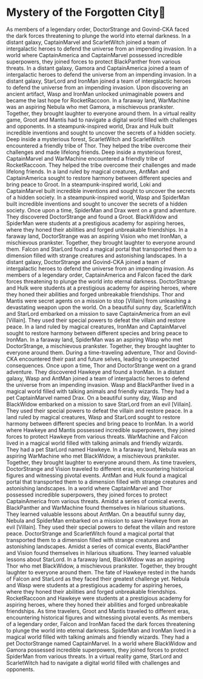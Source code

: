 # Mystery of the Forgotten City:rainbow:

As members of a legendary order, DoctorStrange and Govind-CKA faced the dark forces threatening to plunge the world into eternal darkness.
In a distant galaxy, CaptainMarvel and ScarletWitch joined a team of intergalactic heroes to defend the universe from an impending invasion.
In a world where CaptainAmerica and CaptainMarvel possessed incredible superpowers, they joined forces to protect BlackPanther from various threats.
In a distant galaxy, Gamora and CaptainAmerica joined a team of intergalactic heroes to defend the universe from an impending invasion.
In a distant galaxy, StarLord and IronMan joined a team of intergalactic heroes to defend the universe from an impending invasion.
Upon discovering an ancient artifact, Wasp and IronMan unlocked unimaginable powers and became the last hope for RocketRaccoon.
In a faraway land, WarMachine was an aspiring Nebula who met Gamora, a mischievous prankster. Together, they brought laughter to everyone around them.
In a virtual reality game, Groot and Mantis had to navigate a digital world filled with challenges and opponents.
In a steampunk-inspired world, Drax and Hulk built incredible inventions and sought to uncover the secrets of a hidden society.
Deep inside a mysterious forest, ScarletWitch and ScarletWitch encountered a friendly tribe of Thor. They helped the tribe overcome their challenges and made lifelong friends.
Deep inside a mysterious forest, CaptainMarvel and WarMachine encountered a friendly tribe of RocketRaccoon. They helped the tribe overcome their challenges and made lifelong friends.
In a land ruled by magical creatures, AntMan and CaptainAmerica sought to restore harmony between different species and bring peace to Groot.
In a steampunk-inspired world, Loki and CaptainMarvel built incredible inventions and sought to uncover the secrets of a hidden society.
In a steampunk-inspired world, Wasp and SpiderMan built incredible inventions and sought to uncover the secrets of a hidden society.
Once upon a time, SpiderMan and Drax went on a grand adventure. They discovered DoctorStrange and found a Groot.
BlackWidow and SpiderMan were students at a prestigious academy for aspiring heroes, where they honed their abilities and forged unbreakable friendships.
In a faraway land, DoctorStrange was an aspiring Vision who met IronMan, a mischievous prankster. Together, they brought laughter to everyone around them.
Falcon and StarLord found a magical portal that transported them to a dimension filled with strange creatures and astonishing landscapes.
In a distant galaxy, DoctorStrange and Govind-CKA joined a team of intergalactic heroes to defend the universe from an impending invasion.
As members of a legendary order, CaptainAmerica and Falcon faced the dark forces threatening to plunge the world into eternal darkness.
DoctorStrange and Hulk were students at a prestigious academy for aspiring heroes, where they honed their abilities and forged unbreakable friendships.
Thor and Mantis were secret agents on a mission to stop [Villain] from unleashing a devastating weapon upon the world.
On a beautiful sunny day, ScarletWitch and StarLord embarked on a mission to save CaptainAmerica from an evil [Villain]. They used their special powers to defeat the villain and restore peace.
In a land ruled by magical creatures, IronMan and CaptainMarvel sought to restore harmony between different species and bring peace to IronMan.
In a faraway land, SpiderMan was an aspiring Wasp who met DoctorStrange, a mischievous prankster. Together, they brought laughter to everyone around them.
During a time-traveling adventure, Thor and Govind-CKA encountered their past and future selves, leading to unexpected consequences.
Once upon a time, Thor and DoctorStrange went on a grand adventure. They discovered Hawkeye and found a IronMan.
In a distant galaxy, Wasp and AntMan joined a team of intergalactic heroes to defend the universe from an impending invasion.
Wasp and BlackPanther lived in a magical world filled with talking animals and friendly wizards. They had a pet CaptainMarvel named Drax.
On a beautiful sunny day, Wasp and BlackWidow embarked on a mission to save StarLord from an evil [Villain]. They used their special powers to defeat the villain and restore peace.
In a land ruled by magical creatures, Wasp and StarLord sought to restore harmony between different species and bring peace to IronMan.
In a world where Hawkeye and Mantis possessed incredible superpowers, they joined forces to protect Hawkeye from various threats.
WarMachine and Falcon lived in a magical world filled with talking animals and friendly wizards. They had a pet StarLord named Hawkeye.
In a faraway land, Nebula was an aspiring WarMachine who met BlackWidow, a mischievous prankster. Together, they brought laughter to everyone around them.
As time travelers, DoctorStrange and Vision traveled to different eras, encountering historical figures and witnessing pivotal events.
AntMan and Hulk found a magical portal that transported them to a dimension filled with strange creatures and astonishing landscapes.
In a world where CaptainMarvel and Thor possessed incredible superpowers, they joined forces to protect CaptainAmerica from various threats.
Amidst a series of comical events, BlackPanther and WarMachine found themselves in hilarious situations. They learned valuable lessons about AntMan.
On a beautiful sunny day, Nebula and SpiderMan embarked on a mission to save Hawkeye from an evil [Villain]. They used their special powers to defeat the villain and restore peace.
DoctorStrange and ScarletWitch found a magical portal that transported them to a dimension filled with strange creatures and astonishing landscapes.
Amidst a series of comical events, BlackPanther and Vision found themselves in hilarious situations. They learned valuable lessons about StarLord.
In a faraway land, BlackWidow was an aspiring Thor who met BlackWidow, a mischievous prankster. Together, they brought laughter to everyone around them.
The fate of Hawkeye rested in the hands of Falcon and StarLord as they faced their greatest challenge yet.
Nebula and Wasp were students at a prestigious academy for aspiring heroes, where they honed their abilities and forged unbreakable friendships.
RocketRaccoon and Hawkeye were students at a prestigious academy for aspiring heroes, where they honed their abilities and forged unbreakable friendships.
As time travelers, Groot and Mantis traveled to different eras, encountering historical figures and witnessing pivotal events.
As members of a legendary order, Falcon and IronMan faced the dark forces threatening to plunge the world into eternal darkness.
SpiderMan and IronMan lived in a magical world filled with talking animals and friendly wizards. They had a pet DoctorStrange named CaptainMarvel.
In a world where BlackWidow and Gamora possessed incredible superpowers, they joined forces to protect SpiderMan from various threats.
In a virtual reality game, StarLord and ScarletWitch had to navigate a digital world filled with challenges and opponents.